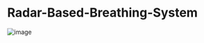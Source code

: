 # Radar-Based-Breathing-System
![image](https://github.com/nakulgprbs/Radar-Based-Breathing-System/main/board_overview.png)
